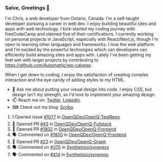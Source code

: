 ### Salve, Greetings 👋

I'm Chris, a web developer from Ontario, Canada. I'm a self-taught developer pursuing a career in web dev. I enjoy building beautiful sites and apps with web technology.
I kick-started my coding journey with freeCodeCamp and claimed five of their certifications.  I currently working on personal projects in JavaScript, especially with React/Next.js, though I'm open to learning other languages and frameworks. I love the web platform and I'm excited by the powerful technolgies which can developers can efficiently build amazing sites and apps with. Lately I've been getting my feet wet with larger projects by contributing to https://github.com/Automattic/wp-calypso .

When I get down to coding, I enjoy the satisfaction of creating complex interaction and the eye candy of adding styles to my HTML. 

- 💬 Ask me about putting your visual design into code. I enjoy CSS, but design isn't my strength, so I'd love to implement your amazing design.
- 📫 Reach me on: [Twitter](https://twitter.com/Christo28120856), [Linkedin](https://www.linkedin.com/in/christopher-stevers-07b9a5204/).
- ⌨ Check out my blog: [Scribo](https://christopherstevers.cf).
<!--
**Christopher-Stevers/Christopher-Stevers** is a ✨ _special_ ✨ repository because its `README.md` (this file) appears on your GitHub profile.

Here are some ideas to get you started:

- 🔭 I’m currently working on ...
- 🌱 I’m currently learning ...
- 👯 I’m looking to collaborate on ...
- 🤔 I’m looking for help with ...
- 😄 Pronouns: ...
- ⚡ Fun fact: ...
-->

<!--START_SECTION:activity-->
1. ❗️ Opened issue [#1077](https://github.com/OpenQDev/OpenQ-TestRepo/issues/1077) in [OpenQDev/OpenQ-TestRepo](https://github.com/OpenQDev/OpenQ-TestRepo)
2. 💪 Opened PR [#43](https://github.com/OpenQDev/OpenQ-Fullstack/pull/43) in [OpenQDev/OpenQ-Fullstack](https://github.com/OpenQDev/OpenQ-Fullstack)
3. 💪 Opened PR [#1802](https://github.com/OpenQDev/OpenQ-Frontend/pull/1802) in [OpenQDev/OpenQ-Frontend](https://github.com/OpenQDev/OpenQ-Frontend)
4. 🗣 Commented on [#1800](https://github.com/OpenQDev/OpenQ-Frontend/issues/1800) in [OpenQDev/OpenQ-Frontend](https://github.com/OpenQDev/OpenQ-Frontend)
5. 💪 Opened PR [#23](https://github.com/OpenQDev/OpenQ-Graph/pull/23) in [OpenQDev/OpenQ-Graph](https://github.com/OpenQDev/OpenQ-Graph)
6. 🗣 Commented on [#370](https://github.com/Synthetixio/synpress/issues/370) in [Synthetixio/synpress](https://github.com/Synthetixio/synpress)
7. 🗣 Commented on [#414](https://github.com/Synthetixio/synpress/issues/414) in [Synthetixio/synpress](https://github.com/Synthetixio/synpress)
<!--END_SECTION:activity-->
